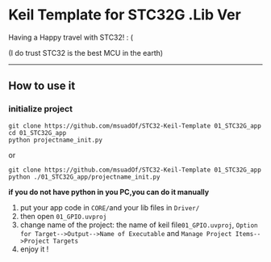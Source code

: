 # Keil Template for STC32G .Lib Ver

Having a Happy travel with STC32!  : (

(I do trust STC32 is the best MCU in the earth)

---

## How to use it
### initialize project
```shell
git clone https://github.com/msuadOf/STC32-Keil-Template 01_STC32G_app
cd 01_STC32G_app
python projectname_init.py
```
or
```shell
git clone https://github.com/msuadOf/STC32-Keil-Template 01_STC32G_app
python ./01_STC32G_app/projectname_init.py
```

**if you do not have python in you PC,you can do it manually**

1. put your app code in `CORE/`and your lib files in `Driver/`
2.  then open `01_GPIO.uvproj`
3. change name of the project: the name of keil file`01_GPIO.uvproj`, `Option for Target-->Output-->Name of Executable`  and  `Manage Project Items-->Project Targets`
4. enjoy it !